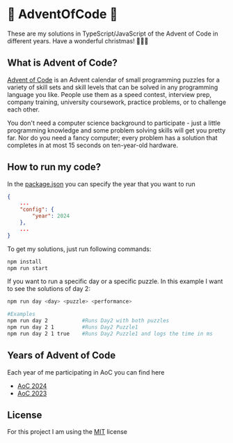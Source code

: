 # 🎄 AdventOfCode 🎄

These are my solutions in TypeScript/JavaScript of the Advent of Code in different years. Have a wonderful christmas! 🎄🎄🎄

## What is Advent of Code?

[Advent of Code](https://adventofcode.com/) is an Advent calendar of small programming puzzles for a variety of skill sets and skill levels that can be solved in any programming language you like. People use them as a speed contest, interview prep, company training, university coursework, practice problems, or to challenge each other.

You don't need a computer science background to participate - just a little programming knowledge and some problem solving skills will get you pretty far. Nor do you need a fancy computer; every problem has a solution that completes in at most 15 seconds on ten-year-old hardware.

## How to run my code?

In the [package.json](package.json) you can specify the year that you want to run

```json
{
	...
	"config": {
		"year": 2024
	},
	...
}

```

To get my solutions, just run following commands:

```bash
npm install
npm run start
```

If you want to run a specific day or a specific puzzle. In this example I want to see the solutions of day 2:

```bash
npm run day <day> <puzzle> <performance>

#Examples
npm run day 2           #Runs Day2 with both puzzles
npm run day 2 1         #Runs Day2 Puzzle1
npm run day 2 1 true    #Runs Day2 Puzzle1 and logs the time in ms
```

## Years of Advent of Code

Each year of me participating in AoC you can find here

-   [AoC 2024](2024/README.md)
-   [AoC 2023](2023/README.md)

## License

For this project I am using the [MIT](LICENSE) license
